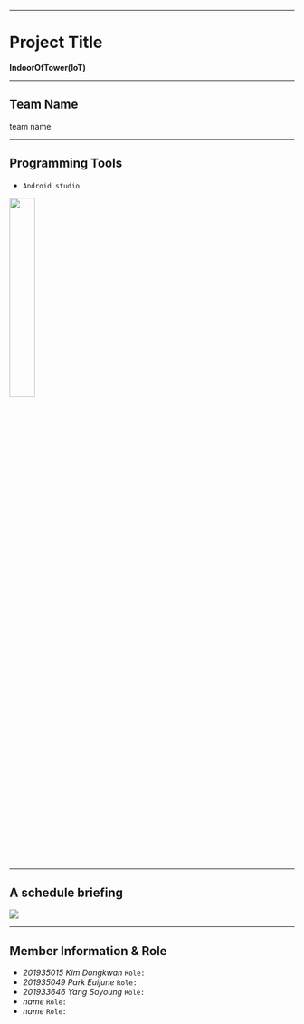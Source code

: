 ***
# **Project Title**
**IndoorOfTower(IoT)**
***
## **Team Name**    
team name
***
## Programming Tools
* `Android studio`<br>
<img src="https://github.com/DongkwanKim00/IndoorOfTower/assets/112566149/34e5a914-fb83-47ea-b657-e89a40792b67" width="30%" height="30%"/>

***
## **A schedule briefing** 
<img src="https://github.com/DongkwanKim00/IndoorOfTower/assets/112566149/40300f63-627a-40c9-a10f-b434cf3c1a2a" />

***
## **Member Information & Role**<br>
* _201935015 Kim Dongkwan_ `Role: `
* _201935049 Park Euijune_ `Role: `
* _201933646 Yang Soyoung_ `Role: `
* _name_ `Role: `
* _name_ `Role: `
